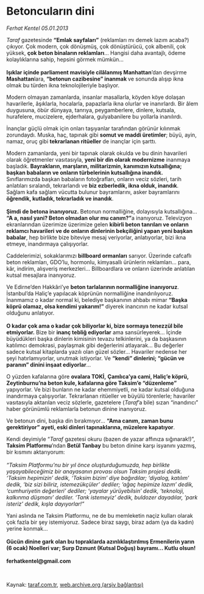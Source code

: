# Betoncuların dini

*Ferhat Kentel 05.01.2013*

<div class="yazi"><p><i>Taraf</i> gazetesinde <b>“Emlak sayfaları”</b> (reklamları mı demek lazım acaba?) çıkıyor. Çok modern, çok dönüşmüş, çok dönüştürücü, çok albenili, çok yüksek, <b>çok beton binaların reklamları</b>... Hangisi daha avantajlı, ödeme kolaylıklarına sahip, hepsini görmek mümkün...<br/><br/><b>Işıklar içinde parliament mavisiyle cilâlanmış Manhattan</b>’dan devşirme <b>Mashattan</b>lara, <b>“betonun cazibesine” inanmak </b>ve sonunda alışıp ikna olmak bu türden ikna teknolojileriyle başlıyor. </p>
<p>Modern olmayan zamanlarda, insanlar masallarla, köyden köye dolaşan havarilerle, âşıklarla, hocalarla, papazlarla ikna olurlar ve inanırlardı. Bir âlem duygusuna, öbür dünyaya, tanrıya, peygamberlere, dinlere, kutsala, hurafelere, mucizelere, ejderhalara, gulyabanilere bu yollarla inanılırdı.</p>
<p>İnançlar güçlü olmak için onları taşıyanlar tarafından görünür kılınmak zorundaydı. Muska, haç, tapınak gibi <b>somut ve maddi üretimler</b>; büyü, ayin, namaz, oruç gibi <b>tekrarlanan ritüeller</b> de inançlar için şarttı.</p>
<p>Modern zamanlarda, yeni bir tapınak olarak okulda ve bu dinin havarileri olarak öğretmenler vasıtasıyla, <b>yeni bir din olarak modernizme</b> inanmaya başladık. <b>Bayrakların, marşların, militarizmin, kanımızın kutsallığına; başkan babaların ve onların türbelerinin kutsallığına inandık.</b> Sınıflarımızda başkan babaların fotoğrafları, onların veciz sözleri, tarih anlatıları sıralandı, tekrarlandı ve <b>biz ezberledik, ikna olduk, inandık</b>. Sağlam kafa sağlam vücutta bulunur bayramlarını, asker bayramlarını <b>öğrendik, kutladık, tekrarladık ve inandık</b>.<br/><br/><b>Şimdi de betona inanıyoruz.</b> Betonun normalliğine, dolayısıyla kutsallığına... <b>“A a, nasıl yani? Beton olmadan olur mu canım?”</b>a inanıyoruz. Televizyon ekranlarından üzerimize üzerimize gelen <b>kibirli beton tanrıları ve onların reklamcı havarileri ve de onların dinlerinin bekçiliğini yapan yeni başkan babalar</b>, hep birlikte bize biteviye mesaj veriyorlar, anlatıyorlar, bizi ikna etmeye, inandırmaya çalışıyorlar.</p>
<p>Caddelerimizi, sokaklarımızı <b>billboard ormanları</b> sarıyor. Üzerinde cafcaflı beton reklamları, GDO’lu, hormonlu, kimyasallı ürünlerin reklamları... para, kâr, indirim, alışveriş merkezleri... Billboardlara ve onların üzerinde anlatılan kutsal mesajlara inanıyoruz.</p>
<p>Ve Edirne’den Hakkâri’ye <b>beton tarlalarının normalliğine inanıyoruz</b>. İstanbul’da Haliç’e yapılacak köprünün normalliğine inandırılıyoruz. İnanmamız o kadar normal ki, belediye başkanının ahbabı mimar <b>“Başka köprü olamaz, olsa kendimi yakarım!”</b> diyerek inancının ne kadar kutsal olduğunu anlatıyor.<br/><br/><b>O kadar çok ama o kadar çok biliyorlar ki, bize sormaya tenezzül bile etmiyorlar.</b> Bize bir <b>inanç tebliğ ediyorlar</b> ama sansürleyerek... İçinde büyüdükleri başka dinlerin kimisinin tevazu telkinlerini, ya da başkasının katılımcı demokrasi, paylaşmak gibi değerlerini atlayarak... Bu değerler sadece kutsal kitaplarda yazılı olan güzel sözler... Havariler nedense her şeyi hatırlamıyorlar, unutmak istiyorlar. Ve <b>“kendi” dinlerini; “gücün ve paranın” dinini inşaat ediyorlar</b>...</p>
<p>O yüzden kafalarına göre <b>ovalara TOKİ,</b> <b>Çamlıca’ya cami, Haliç’e köprü, Zeytinburnu’na beton kule, kafalarına göre Taksim’e “düzenleme”</b> yapıyorlar. Ve bizi bunların ne kadar ehemmiyetli, ne kadar kutsal olduğuna inandırmaya çalışıyorlar. Tekrarlanan ritüeller ve büyülü törenlerle; havariler vasıtasıyla aktarılan veciz sözlerle, gazetelere (<i>Taraf</i>’a bile) sızan “inandırıcı” haber görünümlü reklamlarla betonun dinine inanıyoruz. </p>
<p>Ve betonun dini, başka din bırakmıyor... <b>“Ama canım, zaman bunu gerektiriyor”</b> <b>ayeti, eski dinleri tapınaklarına, müzelere kapatıyor</b>.</p>
<p>Kendi deyimiyle “<i>Taraf</i> gazetesi okuru (bazen de yazar affınıza sığınarak!)”, <b>Taksim Platformu</b>’ndan <b>Betül Tanbay</b> bu beton dinine karşı isyanını yazmış, bir kısmını aktarıyorum:<br/><br/><i>“Taksim Platformu’nu bir yıl önce oluşturduğumuzda, hep birlikte yaşayabileceğimiz bir anayasanın provası olsun Taksim projesi dedik. ‘Taksim hepimizin’ dedik, ‘Taksim bizim’ diye bağırdılar; ‘diyalog, katılım’ dedik, ‘biz sizi biliriz, istemezükçüler’ dediler; ‘ağaç hepimize lazım’ dedik, ‘cumhuriyetin değerleri’ dediler; ‘yayalar yürüyebilsin’ dedik, ‘teknoloji, kalkınma düşmanı’ dediler. ‘Tank istemeyiz’ dedik, buldozer dayadılar, ‘park isteriz’ dedik, kışla dayıyorlar!”</i><i></i></p>
<p>Yani aslında ne Taksim Platformu, ne de bu memleketin naçiz kulları olarak çok fazla bir şey istemiyoruz. Sadece biraz saygı, biraz adam (ya da kadın) yerine konmak...<br/><br/><b>Gücün dinine gark olan bu topraklarda azınlıklaştırılmış Ermenilerin yarın </b><b>(6 ocak) </b><b>Noelleri var; </b><b>Surp Dzınunt (Kutsal Doğuş)</b><b> bayramı... Kutlu olsun!<br/><br/></b><b>ferhatkentel@gmail.com</b></p>
<p> </p>
</div>

Kaynak: [taraf.com.tr](http://www.taraf.com.tr/ferhat-kentel/makale-betoncularin-dini.htm), [web.archive.org (arşiv bağlantısı)](http://web.archive.org/web/20131115124044/http://www.taraf.com.tr/ferhat-kentel/makale-betoncularin-dini.htm)
